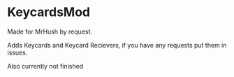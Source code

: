 # KeycardsMod
Made for MrHush by request.

Adds Keycards and Keycard Recievers, if you have any requests put them in issues.

Also currently not finished
